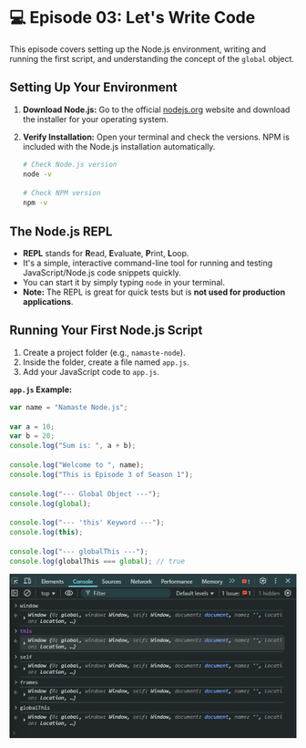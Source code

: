 # 💻 Episode 03: Let's Write Code

This episode covers setting up the Node.js environment, writing and running the first script, and understanding the concept of the `global` object.

## Setting Up Your Environment

1. **Download Node.js:** Go to the official [nodejs.org](https://nodejs.org) website and download the installer for your operating system.
2. **Verify Installation:** Open your terminal and check the versions. NPM is included with the Node.js installation automatically.

   ```bash
   # Check Node.js version
   node -v

   # Check NPM version
   npm -v
   ```

## The Node.js REPL

- **REPL** stands for **R**ead, **E**valuate, **P**rint, **L**oop.
- It's a simple, interactive command-line tool for running and testing JavaScript/Node.js code snippets quickly.
- You can start it by simply typing `node` in your terminal.
- **Note:** The REPL is great for quick tests but is **not used for production applications**.

## Running Your First Node.js Script

1. Create a project folder (e.g., `namaste-node`).
2. Inside the folder, create a file named `app.js`.
3. Add your JavaScript code to `app.js`.

**`app.js` Example:**

```javascript
var name = "Namaste Node.js";

var a = 10;
var b = 20;
console.log("Sum is: ", a + b);

console.log("Welcome to ", name);
console.log("This is Episode 3 of Season 1");

console.log("--- Global Object ---");
console.log(global);

console.log("--- 'this' Keyword ---");
console.log(this);

console.log("--- globalThis ---");
console.log(globalThis === global); // true
```

![window object](image.png)
